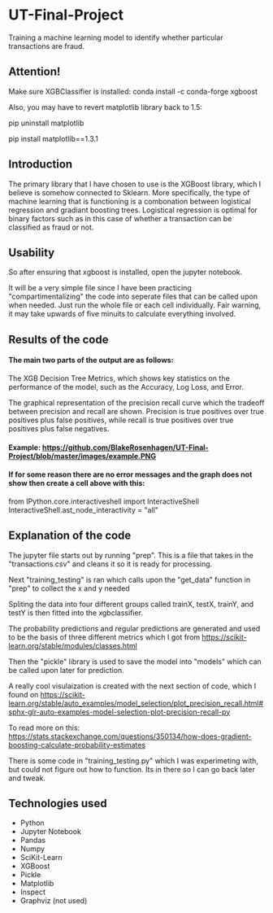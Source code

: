 # UT-Final-Project
Training a machine learning model to identify whether particular transactions are fraud.
## Attention!
Make sure XGBClassifier is installed: conda install -c conda-forge xgboost

Also, you may have to revert matplotlib library back to 1.5:

pip uninstall matplotlib

pip install matplotlib==1.3.1



## Introduction
The primary library that I have chosen to use is the XGBoost library, which I believe is somehow connected to Sklearn.
More specifically, the type of machine learning that is functioning is a combonation between logistical regression and gradiant boosting trees.
Logistical regression is optimal for binary factors such as in this case of whether a transaction can be classified as fraud or not.



## Usability
So after ensuring that xgboost is installed, open the jupyter notebook.

It will be a very simple file since I have been practicing "compartimentalizing" the code into seperate files that can be called
upon when needed. Just run the whole file or each cell individually. Fair warning, it may take upwards of five minuits to calculate everything involved.



## Results of the code
#### The main two parts of the output are as follows:

The XGB Decision Tree Metrics, which shows key statistics on the performance of the model, such as the Accuracy, Log Loss, and Error.

The graphical representation of the precision recall curve which the tradeoff between precision and recall are shown.
Precision is true positives over true positives plus false positives, while recall is true positives over true positives plus false negatives.

#### Example: https://github.com/BlakeRosenhagen/UT-Final-Project/blob/master/images/example.PNG

#### If for some reason there are no error messages and the graph does not show then create a cell above with this:

from IPython.core.interactiveshell import InteractiveShell
InteractiveShell.ast_node_interactivity = "all"



## Explanation of the code
The jupyter file starts out by running "prep". This is a file that takes in the "transactions.csv" and cleans it so it is ready for processing.

Next "training_testing" is ran which calls upon the "get_data" function in "prep" to collect the x and y needed

Spliting the data into four different groups called trainX, testX, trainY, and testY is then fitted into the xgbclassifier.

The probability predictions and regular predictions are generated and used to be the basis of three different metrics which I got from https://scikit-learn.org/stable/modules/classes.html

Then the "pickle" library is used to save the model into "models" which can be called upon later for prediction.

A really cool visulaization is created with the next section of code, which I found on https://scikit-learn.org/stable/auto_examples/model_selection/plot_precision_recall.html#sphx-glr-auto-examples-model-selection-plot-precision-recall-py

To read more on this: https://stats.stackexchange.com/questions/350134/how-does-gradient-boosting-calculate-probability-estimates

There is some code in "training_testing.py" which I was experimeting with, but could not figure out how to function. Its in there so I can go back later and tweak.

## Technologies used
* Python
* Jupyter Notebook
* Pandas
* Numpy
* SciKit-Learn
* XGBoost
* Pickle
* Matplotlib
* Inspect
* Graphviz (not used)
